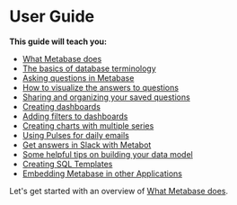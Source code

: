 # User Guide

**This guide will teach you:**

*   [What Metabase does](01-what-is-metabase.md)
*   [The basics of database terminology](02-database-basics.md)
*   [Asking questions in Metabase](03-asking-questions.md)
*   [How to visualize the answers to questions](04-visualizing-results.md)
*   [Sharing and organizing your saved questions](05-sharing-answers.md)
*   [Creating dashboards](06-dashboards.md)
*   [Adding filters to dashboards](07-dashboard-filters.md)
*   [Creating charts with multiple series](08-multi-series-charting.md)
*   [Using Pulses for daily emails](09-pulses.md)
*   [Get answers in Slack with Metabot](10-metabot.md)
*   [Some helpful tips on building your data model](11-data-model-reference.md)
*   [Creating SQL Templates](12-sql-parameters.md)
*   [Embedding Metabase in other Applications](13-embedding.md)

Let's get started with an overview of [What Metabase does](01-what-is-metabase.md).
